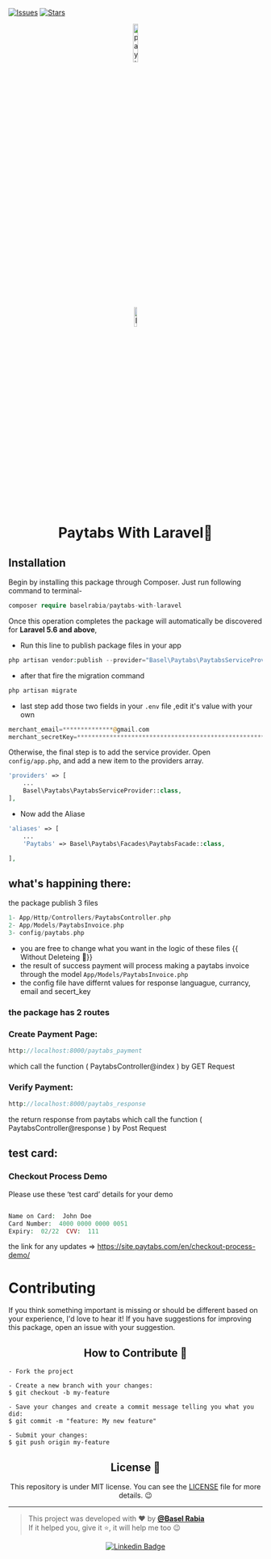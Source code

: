 [![Issues](https://img.shields.io/github/issues/baselrabia/paytabs-with-laravel.svg?style=flat-square)](https://github.com/baselrabia/paytabs-with-laravel/issues)
[![Stars](https://img.shields.io/github/stars/baselrabia/paytabs-with-laravel.svg?style=flat-square)](https://github.com/baselrabia/paytabs-with-laravel/stargazers)

<p align="center">
	<img src='https://www.paytabs.com/seals/03.png' width="14%" alt="paytabs Logo"/>
</p>	
<p align="center">
      <img src="https://user-images.githubusercontent.com/59374587/95769432-3c361a00-0c8e-11eb-8ce7-9ee9a66f32af.png" width="10%" alt="Happy Logo"/>
</p>

<h1 align="center">Paytabs With Laravel🥳</h1>


## Installation
Begin by installing this package through Composer. Just run following command to terminal-

```php
composer require baselrabia/paytabs-with-laravel
```

Once this operation completes the package will automatically be discovered for **Laravel 5.6 and above**,

- Run this line to publish package files in your app

```php
php artisan vendor:publish --provider="Basel\Paytabs\PaytabsServiceProvider"
```
- after that fire the migration command

```php
php artisan migrate
```
- last step add those two fields in your `.env` file ,edit it's value with your own 

```php
merchant_email=**************@gmail.com
merchant_secretKey=****************************************************************
```
Otherwise, the final step is to add the service provider. Open `config/app.php`, and add a new item to the providers array.
```php
'providers' => [
	...
	Basel\Paytabs\PaytabsServiceProvider::class,
],
```

- Now add the Aliase

```php
'aliases' => [
	...
	'Paytabs' => Basel\Paytabs\Facades\PaytabsFacade::class,

],

```
## what's happining there:
the package publish 3 files 
```php
1- App/Http/Controllers/PaytabsController.php
2- App/Models/PaytabsInvoice.php
3- config/paytabs.php
```
- you are free to change what you want in the logic of these files {{ Without Deleteing 🧐}}
- the result of success payment will process making a paytabs invoice through the model `App/Models/PaytabsInvoice.php`
- the config file have differnt values for response languague, currancy, email and secert_key

### the package has 2 routes 
### Create Payment Page:
```php
http://localhost:8000/paytabs_payment
```
which call the function ( PaytabsController@index ) by GET Request

### Verify Payment:
```php
http://localhost:8000/paytabs_response
```
the return response from paytabs which call the function ( PaytabsController@response ) by Post Request

## test card:

### Checkout Process Demo

Please use these ‘test card’ details for your demo

```php

Name on Card:  John Doe
Card Number:  4000 0000 0000 0051
Expiry:  02/22  CVV:  111
```

the link for any updates => 
https://site.paytabs.com/en/checkout-process-demo/


# Contributing
If you think something important is missing or should be different based on your experience, I'd love to hear it!  If you have suggestions for improving this package, open an issue with your suggestion.

 


<h2 align="center">How to Contribute 💪</h2>

   ```
   - Fork the project 

   - Create a new branch with your changes:
   $ git checkout -b my-feature

   - Save your changes and create a commit message telling you what you did:
   $ git commit -m "feature: My new feature"

   - Submit your changes:
   $ git push origin my-feature
   ```


<h2 align="center">License 📝</h2>

<p align="center">
   This repository is under MIT license. You can see the <a href="https://github.com/baselrabia/paytabs-with-laravel/blob/master/LICENSE.TXT">LICENSE</a> file for more details. 😉
</p>

---

 
   >This project was developed with ❤️ by **[@Basel Rabia](https://www.linkedin.com/in/baselrabia/)** <br> 
   If it helped you, give it ⭐, it will help me too 😉 

 

   <div align="center">

   [![Linkedin Badge](https://img.shields.io/badge/-Basel%20Rabia-292929?style=flat-square&logo=Linkedin&logoColor=white&link=https://www.linkedin.com/in/baselrabia/)](https://www.linkedin.com/in/baselrabia/)

   </div>
   
